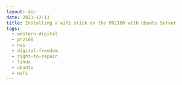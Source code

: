 ```yaml
---
layout: doc
date: 2023-12-13
title: Installing a wifi stick on the PR2100 with Ubuntu Server
tags:
  - western-digital
  - pr2100
  - nas
  - digital-freedom 
  - right-to-repair
  - linux
  - ubuntu
  - wifi
---
```


<Title/>

> DO THIS WHILE YOUR MACHINE IS STILL CONNECTED TO THE NETWORK VIA CABLE

To enable your PR2100 to connect to wifi, you'll need a wifi stick that works with linux.
Once you have one, follow these steps:

1. ssh into your PR2100
2. run `sudo apt install wpasupplicant`
3. plug in your wifi stick
4. run `lshw -C network` and look for an `*-network`-entry with the description `Wireless interface`
5. copy the `logical name` of the entry, e.g. `wlan0` or something more cryptic like `wlx801f02cd1234`
6. open `/etc/netplan/01-network-config.yaml` with `sudo nano /etc/netplan/01-network-config.yaml` and add the following lines:
```yaml
  wifis:
    YOUR_LOGICAL_NAME_HERE:
      dhcp4: true
      access-points:
        "YOUR_WIFI_SSID":
          password: "YOUR_WIFI_PASSWORD"
```

Replace `YOUR_LOGICAL_NAME_HERE` with logical name you acquired in step 5, `YOUR_WIFI_SSID` with your wifi's SSID and `YOUR_WIFI_PASSWORD` with your wifi's password.

Keep in mind that the indentation is important, so make sure to copy the spaces correctly.
Also make sure that the indentation of the `wifis`-line is the same as the `ethernets`-line above it. 

> If you're using a 5GHz wifi, make sure that your wifi stick supports it. If it doesn't, you'll have to use a 2.4GHz wifi.

7. run `sudo netplan apply -debug` to apply the changes
8. now run `ip address` and look for an entry with your stick's logical name, e.g. `wlan0` or `wlx801f02cd1234`. It should include `state up` and `inet` with an IP address. 
9. power down your PR2100, remove the network cable and boot it up again

You should now be able to ssh into your PR2100 via wifi.

<Comment/>
